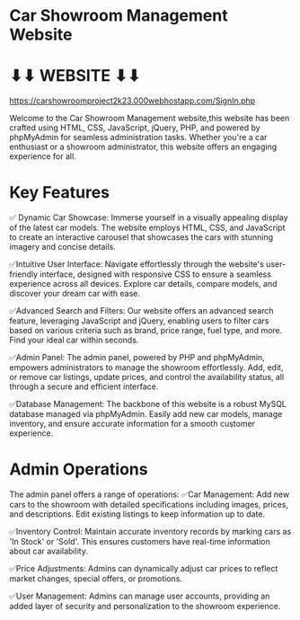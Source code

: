 # Car Showroom Management Website
# ⬇⬇ WEBSITE ⬇⬇ 
https://carshowroomproject2k23.000webhostapp.com/SignIn.php

Welcome to the Car Showroom Management website,this website has been crafted using HTML, CSS, JavaScript, jQuery, PHP, and powered by phpMyAdmin for seamless administration tasks. Whether you're a car enthusiast or a showroom administrator, this website offers an engaging experience for all.
# Key Features

✅ Dynamic Car Showcase: Immerse yourself in a visually appealing display of the latest car models. The website employs HTML, CSS, and JavaScript to create an interactive carousel that showcases the cars with stunning imagery and concise details.

✅Intuitive User Interface: Navigate effortlessly through the website's user-friendly interface, designed with responsive CSS to ensure a seamless experience across all devices. Explore car details, compare models, and discover your dream car with ease.

✅Advanced Search and Filters: Our website offers an advanced search feature, leveraging JavaScript and jQuery, enabling users to filter cars based on various criteria such as brand, price range, fuel type, and more. Find your ideal car within seconds.

✅Admin Panel: The admin panel, powered by PHP and phpMyAdmin, empowers administrators to manage the showroom effortlessly. Add, edit, or remove car listings, update prices, and control the availability status, all through a secure and efficient interface.

✅Database Management: The backbone of this website is a robust MySQL database managed via phpMyAdmin. Easily add new car models, manage inventory, and ensure accurate information for a smooth customer experience.

# Admin Operations

The admin panel offers a range of operations:
✅Car Management: Add new cars to the showroom with detailed specifications including images, prices, and descriptions. Edit existing listings to keep information up to date.

✅Inventory Control: Maintain accurate inventory records by marking cars as 'In Stock' or 'Sold'. This ensures customers have real-time information about car availability.

✅Price Adjustments: Admins can dynamically adjust car prices to reflect market changes, special offers, or promotions.

✅User Management: Admins can manage user accounts, providing an added layer of security and personalization to the showroom experience.
